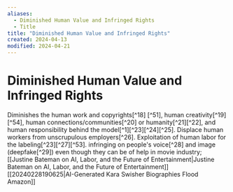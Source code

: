 ```yaml
---
aliases:
  - Diminished Human Value and Infringed Rights
  - Title
title: "Diminished Human Value and Infringed Rights"
created: 2024-04-13
modified: 2024-04-21
---
```

# Diminished Human Value and Infringed Rights

Diminishes the human work and copyrights[^18] [^51], human creativity[^19][^54], human connections/communities[^20] or humanity[^21][^22], and human responsibility behind the model[^1][^23][^24][^25].
Displace human workers from unscrupulous employers[^26].
Exploitation of human labor for the labeling[^23][^27][^53].
infringing on people's voice[^28] and image (deepfake[^29]) even though they can be of help in movie industry;
[[Justine Bateman on AI, Labor, and the Future of Entertainment|Justine Bateman on AI, Labor, and the Future of Entertainment]]
[[20240228190625|AI-Generated Kara Swisher Biographies Flood Amazon]]